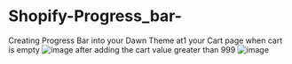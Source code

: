 # Shopify-Progress_bar-
Creating Progress Bar into your Dawn Theme at1 your Cart page 
when cart is empty
![image](https://github.com/chintanjain137/Shopify-Progress_bar-/assets/79692092/7747b3bd-0e23-4f99-924f-0c1a8acb7fda)
 after adding the cart value greater than 999
![image](https://github.com/chintanjain137/Shopify-Progress_bar-/assets/79692092/b63e4259-82e4-421a-96b3-2891274ad4e2)
